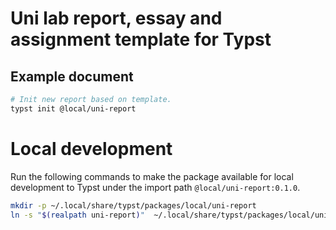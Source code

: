 # Uni lab report, essay and assignment template for Typst

## Example document

```bash
# Init new report based on template.
typst init @local/uni-report
```

# Local development

Run the following commands to make the package available for local development to Typst under the import path `@local/uni-report:0.1.0`.
```bash
mkdir -p ~/.local/share/typst/packages/local/uni-report
ln -s "$(realpath uni-report)"  ~/.local/share/typst/packages/local/uni-report/0.1.0
```
